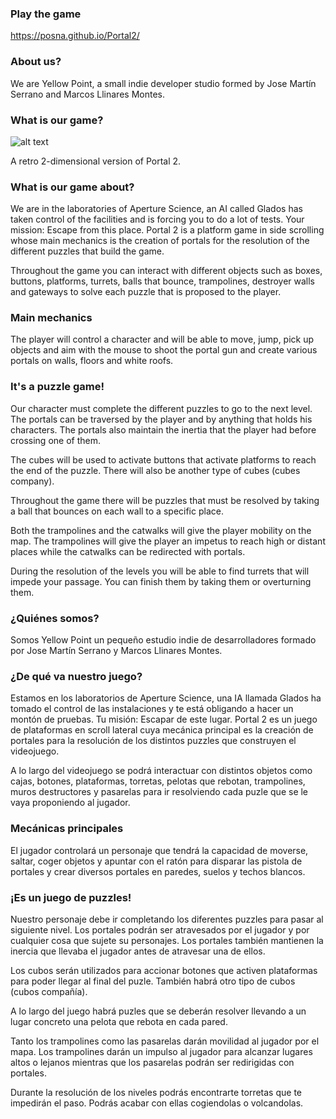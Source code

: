 ### Play the game

https://posna.github.io/Portal2/

### About us?

We are Yellow Point, a small indie developer studio formed by Jose Martín Serrano and Marcos Llinares Montes.

### What is our game?
![alt text](https://github.com/Posna/Portal2D_PVLI/blob/master/Portal2%20titulo.png)

A retro 2-dimensional version of Portal 2.

### What is our game about?

We are in the laboratories of Aperture Science, an AI called Glados has taken control of the facilities and is forcing you to do a lot of tests. Your mission: Escape from this place.
Portal 2 is a platform game in side scrolling whose main mechanics is the creation of portals for the resolution of the different puzzles that build the game.

Throughout the game you can interact with different objects such as boxes, buttons, platforms, turrets, balls that bounce, trampolines, destroyer walls and gateways to solve each puzzle that is proposed to the player.

### Main mechanics

The player will control a character and will be able to move, jump, pick up objects and aim with the mouse to shoot the portal gun and create various portals on walls, floors and white roofs.

### It's a puzzle game!

Our character must complete the different puzzles to go to the next level.
The portals can be traversed by the player and by anything that holds his characters. The portals also maintain the inertia that the player had before crossing one of them.

The cubes will be used to activate buttons that activate platforms to reach the end of the puzzle. There will also be another type of cubes (cubes company).

Throughout the game there will be puzzles that must be resolved by taking a ball that bounces on each wall to a specific place.

Both the trampolines and the catwalks will give the player mobility on the map. The trampolines will give the player an impetus to reach high or distant places while the catwalks can be redirected with portals.

During the resolution of the levels you will be able to find turrets that will impede your passage. You can finish them by taking them or overturning them.

### ¿Quiénes somos?

Somos Yellow Point un pequeño estudio indie de desarrolladores formado por Jose Martín Serrano y Marcos Llinares Montes.

### ¿De qué va nuestro juego?

Estamos en los laboratorios de Aperture Science, una IA llamada Glados ha tomado el control de las instalaciones y te está obligando a hacer un montón de pruebas. Tu misión: Escapar de este lugar.
Portal 2 es un juego de plataformas en scroll lateral cuya mecánica principal es la creación de portales para la resolución de los distintos puzzles que construyen el videojuego.

A lo largo del videojuego se podrá interactuar con distintos objetos como cajas, botones, plataformas, torretas, pelotas que rebotan, trampolines, muros destructores y pasarelas para ir resolviendo cada puzle que se le vaya proponiendo al jugador. 

### Mecánicas principales

El jugador controlará un personaje que tendrá la capacidad de moverse, saltar, coger objetos y apuntar con el ratón para disparar las pistola de portales y crear diversos portales en paredes, suelos y techos blancos. 

### ¡Es un juego de puzzles!

Nuestro personaje debe ir completando los diferentes puzzles para pasar al siguiente nivel.
Los portales podrán ser atravesados por el jugador y por cualquier cosa que sujete su personajes. Los portales también mantienen la inercia que llevaba el jugador antes de atravesar una de ellos.

Los cubos serán utilizados para accionar botones que activen plataformas para poder llegar al final del puzle. También habrá otro tipo de cubos (cubos compañía). 

A lo largo del juego habrá puzles que se deberán resolver llevando a un lugar concreto una pelota que rebota en cada pared.

Tanto los trampolines como las pasarelas darán movilidad al jugador por el mapa. Los trampolines darán un impulso al jugador para alcanzar lugares altos o lejanos mientras que los pasarelas podrán ser redirigidas con portales.

Durante la resolución de los niveles podrás encontrarte torretas que te impedirán el paso. Podrás acabar con ellas cogiendolas o volcandolas.
